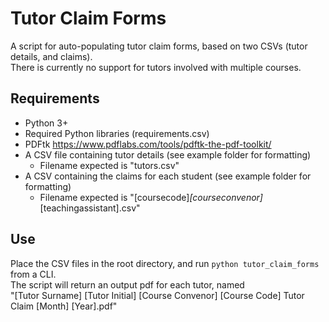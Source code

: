 # Tutor Claim Forms
A script for auto-populating tutor claim forms, based on two CSVs (tutor details, and claims).  
There is currently no support for tutors involved with multiple courses.

 
## Requirements
 - Python 3+
 - Required Python libraries (requirements.csv)
 - PDFtk https://www.pdflabs.com/tools/pdftk-the-pdf-toolkit/
 - A CSV file containing tutor details (see example folder for formatting)
    - Filename expected is "tutors.csv"
 - A CSV containing the claims for each student (see example folder for formatting)
    - Filename expected is "[coursecode]_[courseconvenor]_[teachingassistant].csv"
 
## Use
Place the CSV files in the root directory, and run `python tutor_claim_forms` from a CLI.  
The script will return an output pdf for each tutor, named  
"[Tutor Surname] [Tutor Initial] [Course Convenor] [Course Code] Tutor Claim [Month] [Year].pdf"
